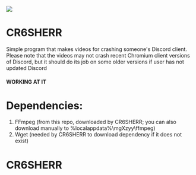 <a align=center href="https://github.com/mariangXzyy"><img src="https://github.com/mariangXzyy/CR6SHERR/blob/9c48c7b309b5dccea2c2a1755dc636699ec85559/logo.png"></a>
# CR6SHERR
Simple program that makes videos for crashing someone's Discord client.
Please note that the videos may not crash recent Chromium client versions of Discord, but it should do its job on some older versions if user has not updated Discord

#### WORKING AT IT

# Dependencies:
1.  FFmpeg (from this repo, downloaded by CR6SHERR; you can also download manually to %localappdata%\mgXzyy\ffmpeg\)
2.  Wget (needed by CR6SHERR to download dependency if it does not exist)

# CR6SHERR
